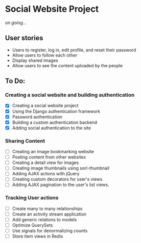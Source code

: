 # Social Website Project

_on going..._

## User stories

* Users to register, log in, edit profile, and reset their password
* Allow users to follow each other
* Display shared images
* Allow users to see the content uploaded by the people


## To Do:

### Creating a social website and building authentication
- [x] Creating a social website project
- [x] Using the Django authentication framework
- [x] Password authentication
- [x] Building a custom authentication backend
- [x] Adding social authentication to the site

### Sharing Content
- [ ] Creating an image bookmarking website
- [ ] Posting content from other websites
- [ ] Creating a detail view for images
- [ ] Creating image thumbnails using sorl-thumbnail
- [ ] Adding AJAX actions with jQuery
- [ ] Creating custom decorators for user's views
- [ ] Adding AJAX pagination to the user's list views.  

### Tracking User actions
- [ ] Create many to many relationships
- [ ] Create an activity stream application
- [ ] Add generic relations to models
- [ ] Optimize QuerySets
- [ ] Use signals for denormalizing counts
- [ ] Store item views in Redis
